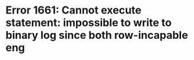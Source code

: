 # Error 1661: Cannot execute statement: impossible to write to binary log since both row-incapable eng

